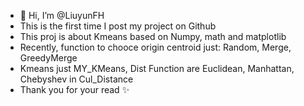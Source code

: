 - 👋 Hi, I’m @LiuyunFH
- This is the first time I post my project on Github
- This proj is about Kmeans based on Numpy, math and matplotlib
- Recently, function to chooce origin centroid just: Random, Merge, GreedyMerge
- Kmeans just MY_KMeans, Dist Function are Euclidean, Manhattan, Chebyshev in Cul_Distance
- Thank you for your read ✨ 
  
<!---
LiuyunFH/LiuyunFH is a ✨ special ✨ repository because its `README.md` (this file) appears on your GitHub profile.
You can click the Preview link to take a look at your changes.
--->
